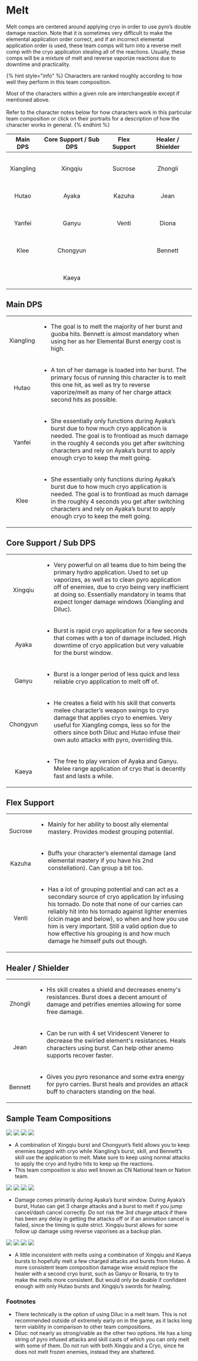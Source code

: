 # Melt

Melt comps are centered around applying cryo in order to use pyro’s double damage reaction. Note that it is sometimes very difficult to make the elemental application order correct, and if an incorrect elemental application order is used, these team comps will turn into a reverse melt comp with the cryo application stealing all of the reactions. Usually, these comps will be a mixture of melt and reverse vaporize reactions due to downtime and practicality.

{% hint style="info" %}
Characters are ranked roughly according to how well they perform in this team composition.

Most of the characters within a given role are interchangeable except if mentioned above.\
\
Refer to the character notes below for how characters work in this particular team composition or click on their portraits for a description of how the character works in general.
{% endhint %}

|                                         Main DPS                                         |                                 Core Support / Sub DPS                                 |                                     Flex Support                                     |                                   Healer / Shielder                                  |
| :--------------------------------------------------------------------------------------: | :------------------------------------------------------------------------------------: | :----------------------------------------------------------------------------------: | :----------------------------------------------------------------------------------: |
| <p><img src="../.gitbook/assets/UI_AvatarIcon_Xiangling.png" alt=""></p><p>Xiangling</p> |  <p><img src="../.gitbook/assets/UI_AvatarIcon_Xingqiu.png" alt=""></p><p>Xingqiu</p>  | <p><img src="../.gitbook/assets/UI_AvatarIcon_Sucrose.png" alt=""></p><p>Sucrose</p> | <p><img src="../.gitbook/assets/UI_AvatarIcon_Zhongli.png" alt=""></p><p>Zhongli</p> |
|     <p><img src="../.gitbook/assets/UI_AvatarIcon_Hutao.png" alt=""></p><p>Hutao</p>     |    <p><img src="../.gitbook/assets/UI_AvatarIcon_Ayaka.png" alt=""></p><p>Ayaka</p>    |  <p><img src="../.gitbook/assets/UI_AvatarIcon_Kazuha.png" alt=""></p><p>Kazuha</p>  |    <p><img src="../.gitbook/assets/UI_AvatarIcon_Jean.png" alt=""></p><p>Jean</p>    |
|    <p><img src="../.gitbook/assets/UI_AvatarIcon_Yanfei.png" alt=""></p><p>Yanfei</p>    |    <p><img src="../.gitbook/assets/UI_AvatarIcon_Ganyu.png" alt=""></p><p>Ganyu</p>    |   <p><img src="../.gitbook/assets/UI_AvatarIcon_Venti.png" alt=""></p><p>Venti</p>   |   <p><img src="../.gitbook/assets/UI_AvatarIcon_Diona.png" alt=""></p><p>Diona</p>   |
|      <p><img src="../.gitbook/assets/UI_AvatarIcon_Klee.png" alt=""></p><p>Klee</p>      | <p><img src="../.gitbook/assets/UI_AvatarIcon_Chongyun.png" alt=""></p><p>Chongyun</p> |                                                                                      | <p><img src="../.gitbook/assets/UI_AvatarIcon_Bennett.png" alt=""></p><p>Bennett</p> |
|                                                                                          |    <p><img src="../.gitbook/assets/UI_AvatarIcon_Kaeya.png" alt=""></p><p>Kaeya</p>    |                                                                                      |                                                                                      |

## Main DPS

|                                                                                          |                                                                                                                                                                                                                                                                                              |
| :--------------------------------------------------------------------------------------: | -------------------------------------------------------------------------------------------------------------------------------------------------------------------------------------------------------------------------------------------------------------------------------------------- |
| <p><img src="../.gitbook/assets/UI_AvatarIcon_Xiangling.png" alt=""></p><p>Xiangling</p> | <ul><li>The goal is to melt the majority of her burst and guoba hits. Bennett is almost mandatory when using her as her Elemental Burst energy cost is high.</li></ul>                                                                                                                       |
|     <p><img src="../.gitbook/assets/UI_AvatarIcon_Hutao.png" alt=""></p><p>Hutao</p>     | <ul><li>A ton of her damage is loaded into her burst. The primary focus of running this character is to melt this one hit, as well as try to reverse vaporize/melt as many of her charge attack second hits as possible.</li></ul>                                                           |
|    <p><img src="../.gitbook/assets/UI_AvatarIcon_Yanfei.png" alt=""></p><p>Yanfei</p>    | <ul><li>She essentially only functions during Ayaka’s burst due to how much cryo application is needed. The goal is to frontload as much damage in the roughly 4 seconds you get after switching characters and rely on Ayaka’s burst to apply enough cryo to keep the melt going.</li></ul> |
|      <p><img src="../.gitbook/assets/UI_AvatarIcon_Klee.png" alt=""></p><p>Klee</p>      | <ul><li>She essentially only functions during Ayaka’s burst due to how much cryo application is needed. The goal is to frontload as much damage in the roughly 4 seconds you get after switching characters and rely on Ayaka’s burst to apply enough cryo to keep the melt going.</li></ul> |

## Core Support / Sub DPS

|                                                                                        |                                                                                                                                                                                                                                                                                                                     |
| :------------------------------------------------------------------------------------: | ------------------------------------------------------------------------------------------------------------------------------------------------------------------------------------------------------------------------------------------------------------------------------------------------------------------- |
|  <p><img src="../.gitbook/assets/UI_AvatarIcon_Xingqiu.png" alt=""></p><p>Xingqiu</p>  | <ul><li>Very powerful on all teams due to him being the primary hydro application. Used to set up vaporizes, as well as to clean pyro application off of enemies, due to cryo being very inefficient at doing so. Essentially mandatory in teams that expect longer damage windows (Xiangling and Diluc).</li></ul> |
|    <p><img src="../.gitbook/assets/UI_AvatarIcon_Ayaka.png" alt=""></p><p>Ayaka</p>    | <ul><li>Burst is rapid cryo application for a few seconds that comes with a ton of damage included. High downtime of cryo application but very valuable for the burst window.</li></ul>                                                                                                                             |
|    <p><img src="../.gitbook/assets/UI_AvatarIcon_Ganyu.png" alt=""></p><p>Ganyu</p>    | <ul><li>Burst is a longer period of less quick and less reliable cryo application to melt off of.</li></ul>                                                                                                                                                                                                         |
| <p><img src="../.gitbook/assets/UI_AvatarIcon_Chongyun.png" alt=""></p><p>Chongyun</p> | <ul><li>He creates a field with his skill that converts melee character’s weapon swings to cryo damage that applies cryo to enemies. Very useful for Xiangling comps, less so for the others since both Diluc and Hutao infuse their own auto attacks with pyro, overriding this.</li></ul>                         |
|    <p><img src="../.gitbook/assets/UI_AvatarIcon_Kaeya.png" alt=""></p><p>Kaeya</p>    | <ul><li>The free to play version of Ayaka and Ganyu. Melee range application of cryo that is decently fast and lasts a while.</li></ul>                                                                                                                                                                             |

## Flex Support

|                                                                                      |                                                                                                                                                                                                                                                                                                                                                                                                              |
| :----------------------------------------------------------------------------------: | ------------------------------------------------------------------------------------------------------------------------------------------------------------------------------------------------------------------------------------------------------------------------------------------------------------------------------------------------------------------------------------------------------------ |
| <p><img src="../.gitbook/assets/UI_AvatarIcon_Sucrose.png" alt=""></p><p>Sucrose</p> | <ul><li>Mainly for her ability to boost ally elemental mastery. Provides modest grouping potential.</li></ul>                                                                                                                                                                                                                                                                                                |
|  <p><img src="../.gitbook/assets/UI_AvatarIcon_Kazuha.png" alt=""></p><p>Kazuha</p>  | <ul><li>Buffs your character’s elemental damage (and elemental mastery if you have his 2nd constellation). Can group a bit too.</li></ul>                                                                                                                                                                                                                                                                    |
|   <p><img src="../.gitbook/assets/UI_AvatarIcon_Venti.png" alt=""></p><p>Venti</p>   | <ul><li>Has a lot of grouping potential and can act as a secondary source of cryo application by infusing his tornado. Do note that none of our carries can reliably hit into his tornado against lighter enemies (cicin mage and below), so when and how you use him is very important. Still a valid option due to how effective his grouping is and how much damage he himself puts out though.</li></ul> |

## Healer / Shielder

|                                                                                      |                                                                                                                                                                                            |
| :----------------------------------------------------------------------------------: | ------------------------------------------------------------------------------------------------------------------------------------------------------------------------------------------ |
| <p><img src="../.gitbook/assets/UI_AvatarIcon_Zhongli.png" alt=""></p><p>Zhongli</p> | <ul><li>His skill creates a shield and decreases enemy's resistances. Burst does a decent amount of damage and petrifies enemies allowing for some free damage.</li></ul>                  |
|    <p><img src="../.gitbook/assets/UI_AvatarIcon_Jean.png" alt=""></p><p>Jean</p>    | <ul><li>Can be run with 4 set Viridescent Venerer to decrease the swirled element's resistances. Heals characters using burst. Can help other anemo supports recover faster.<br></li></ul> |
| <p><img src="../.gitbook/assets/UI_AvatarIcon_Bennett.png" alt=""></p><p>Bennett</p> | <ul><li>Gives you pyro resonance and some extra energy for pyro carries. Burst heals and provides an attack buff to characters standing on the heal.</li></ul>                             |

## Sample Team Compositions

![](../.gitbook/assets/UI_AvatarIcon_Xiangling.png) ![](../.gitbook/assets/UI_AvatarIcon_Xingqiu.png) ![](../.gitbook/assets/UI_AvatarIcon_Chongyun.png) ![](../.gitbook/assets/UI_AvatarIcon_Bennett.png)

* A combination of Xingqiu burst and Chongyun’s field allows you to keep enemies tagged with cryo while Xiangling’s burst, skill, and Bennett’s skill use the application to melt. Make sure to keep using normal attacks to apply the cryo and hydro hits to keep up the reactions.
* This team composition is also well known as CN National team or Nation team.

![](../.gitbook/assets/UI_AvatarIcon_Hutao.png) ![](../.gitbook/assets/UI_AvatarIcon_Ayaka.png) ![](../.gitbook/assets/UI_AvatarIcon_Xingqiu.png) ![](../.gitbook/assets/UI_AvatarIcon_Bennett.png)

* Damage comes primarily during Ayaka’s burst window. During Ayaka’s burst, Hutao can get 3 charge attacks and a burst to melt if you jump cancel/dash cancel correctly. Do not risk the 3rd charge attack if there has been any delay in getting the attacks off or if an animation cancel is failed, since the timing is quite strict. Xingqiu burst allows for some follow up damage using reverse vaporises as a backup plan.

![](../.gitbook/assets/UI_AvatarIcon_Hutao.png) ![](../.gitbook/assets/UI_AvatarIcon_Kaeya.png) ![](../.gitbook/assets/UI_AvatarIcon_Xingqiu.png) ![](../.gitbook/assets/UI_AvatarIcon_Jean.png)

* A little inconsistent with melts using a combination of Xingqiu and Kaeya bursts to hopefully melt a few charged attacks and bursts from Hutao. A more consistent team composition damage wise would replace the healer with a second cryo burst, such as Ganyu or Rosaria, to try to make the melts more consistent. But would only be doable if confident enough with only Hutao bursts and Xingqiu’s swords for healing.

### Footnotes

* There technically is the option of using Diluc in a melt team. This is not recommended outside of extremely early on in the game, as it lacks long term viability in comparison to other team compositions.
* Diluc: not nearly as strong/viable as the other two options. He has a long string of pyro infused attacks and skill casts of which you can only melt with some of them. Do not run with both Xingqiu and a Cryo, since he does not melt frozen enemies, instead they are shattered.

